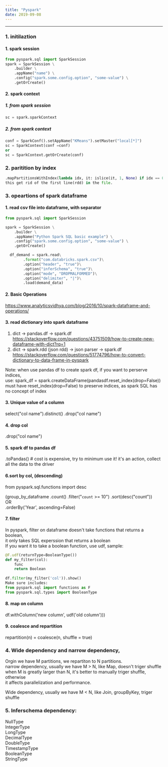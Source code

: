 ```yaml
---
title: "Pyspark"
date: 2019-09-08
---
```

---------------------
### 1. initilaztion

#### 1. spark session
```Python
from pyspark.sql import SparkSession  
spark = SparkSession \
    .builder \
    .appName("name") \
    .config("spark.some.config.option", "some-value") \
    .getOrCreate()
```

#### 2. spark context
##### 1. from spark session
```Python
sc = spark.sparkContext
```
##### 2. from spark context
```Python
conf = SparkConf().setAppName("KMeans").setMaster("local[*]")  
sc = SparkContext(conf =conf)  
or  
sc = SparkContext.getOrCreate(conf)
```

### 2. paritition by index
```Python
.mapPartitionsWithIndex(lambda idx, it: islice(it, 1, None) if idx == 0 else it)\
this get rid of the first line(rdd) in the file. 
```

### 3. opeartions of spark dataframe
#### 1. read csv file into dataframe, with separator
```Python
from pyspark.sql import SparkSession

spark = SparkSession \
    .builder \
    .appName("Python Spark SQL basic example") \
    .config("spark.some.config.option", "some-value") \
    .getOrCreate()

  df_demand = spark.read\
        .format("com.databricks.spark.csv")\
        .option("header", "true")\
        .option("inferSchema", "true")\
        .option("mode", "DROPMALFORMED")\
        .option("delimiter", "|")\
        .load(demand_data)
```
#### 2. Basic Operations
https://www.analyticsvidhya.com/blog/2016/10/spark-dataframe-and-operations/

#### 3. read dictionary into spark dataframe
1. dict -> pandas.df -> spark.df  
https://stackoverflow.com/questions/43751509/how-to-create-new-dataframe-with-dict?rq=1  
2.  dict -> spark.rdd (json rdd) -> json parser -> spark.df  
https://stackoverflow.com/questions/51774796/how-to-convert-dictionary-to-data-frame-in-pyspark  


Note:
when use pandas df to create spark df, if you want to perserve indices,  
use: spark_df = spark.createDataFrame(pandasdf.reset_index(drop=False))  
must have reset_index(drop=False) to preserve indices, as spark SQL has no concept of index  

#### 3. Unique value of a column
select("col name").distinct()
.drop("col name")
#### 4. drop col
.drop("col name")

#### 5. spark df to pandas df
.toPandas() # cost is expensive, try to minimum use it! it's an action, collect all the data to the driver

#### 6.sort by col, (descending)
from pyspark.sql.functions import desc

(group_by_dataframe
    .count()
    .filter("`count` >= 10")
    .sort(desc("count"))\
OR\
.orderBy('Year', ascending=False)

#### 7. filter
In pyspark, filter on dataframe doesn't take functions that returns a boolean,\
it only takes SQL experssion that returns a boolean\
If you want it to take a boolean function, use udf, sample: 
```Python
@F.udf(returnType=BooleanType())
def my_filter(col):
    func
    return Boolean
  
df.filter(my_filter('col')).show()
Make sure includes:
from pyspark.sql import functions as F
from pyspark.sql.types import BooleanType
```
#### 8. map on column
 df.withColumn('new column', udf('old column')))

#### 9. coalesce and repartition
repartition(n) = coalesce(n, shuffle = true)

### 4. Wide dependency and narrow dependency, 

Orgin we have M partitions, we repartiton to N partitions.  
narrow dependency, usually we have M > N, like Map, doesn't triger shuffle  
when M is greatly larger than N, it's better to manually triger shuffle, otherwise  
it affects parallelization and performance.  
  
Wide dependency, usually we have M < N, like Join, groupByKey, triger shuffle  

### 5. Inferschema dependency:
NullType\
IntegerType\
LongType\
DecimalType\
DoubleType\
TimestampType\
BooleanType\
StringType
<!--stackedit_data:
eyJoaXN0b3J5IjpbMTk0MTMxMzM1LDEzMDcyODA4NzZdfQ==
-->